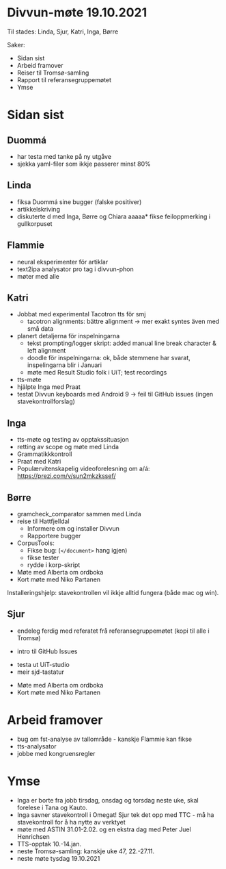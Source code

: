 # Divvun-møte 19.10.2021

Til stades: Linda, Sjur, Katri, Inga, Børre

Saker:
* Sidan sist
* Arbeid framover
* Reiser til Tromsø-samling
* Rapport til referansegruppemøtet
* Ymse

# Sidan sist

## Duommá
* har testa med tanke på ny utgåve
* sjekka yaml-filer som ikkje passerer minst 80%

## Linda
* fiksa Duommá sine bugger (falske positiver)
* artikkelskriving
* diskuterte d med Inga, Børre og Chiara
aaaaa* fikse feiloppmerking i gullkorpuset

## Flammie
* neural eksperimenter för artiklar
* text2ipa analysator pro tag i divvun-phon
* møter med alle

## Katri
* Jobbat med experimental Tacotron tts för smj
    * tacotron alignments: bättre alignment -> mer exakt syntes även med små data
* planert detaljerna för inspelningarna
    * tekst prompting/logger skript: added manual line break character & left alignment
    * doodle för inspelningarna: ok, både stemmene har svarat, inspelingarna blir i Januari
    * møte med Result Studio folk i UiT; test recordings
* tts-møte
* hjälpte Inga med Praat
* testat Divvun keyboards med Android 9 -> feil til GitHub issues (ingen stavekontrollforslag)

## Inga
* tts-møte og testing av opptakssituasjon
* retting av scope og møte med Linda
* Grammatikkkontroll
* Praat med Katri
* Populærvitenskapelig videoforelesning om a/á: <https://prezi.com/v/sun2mkzkssef/>

## Børre
* gramcheck_comparator sammen med Linda
* reise til Hattfjelldal
    * Informere om og installer Divvun
    * Rapportere bugger
* CorpusTools:
    * Fikse bug: (`</document>` hang igjen)
    * fikse tester
    * rydde i korp-skript
* Møte med Alberta om ordboka
* Kort møte med Niko Partanen

Installeringshjelp: stavekontrollen vil ikkje alltid fungera (både mac og win).

## Sjur
- endeleg ferdig med referatet frå referansegruppemøtet (kopi til alle i Tromsø)
* intro til GitHub Issues
- testa ut UiT-studio
- meir sjd-tastatur
* Møte med Alberta om ordboka
* Kort møte med Niko Partanen

# Arbeid framover
* bug om fst-analyse av tallområde - kanskje Flammie kan fikse
* tts-analysator
* jobbe med kongruensregler

# Ymse
* Inga er borte fra jobb tirsdag, onsdag og torsdag neste uke, skal forelese i Tana og Kauto.
* Inga savner stavekontroll i Omegat! Sjur tek det opp med TTC - må ha stavekontroll for å ha nytte av verktyet
* møte med ASTIN 31.01-2.02. og en ekstra dag med Peter Juel Henrichsen
* TTS-opptak 10.-14.jan.
* neste Tromsø-samling: kanskje uke 47, 22.-27.11.
* neste møte tysdag 19.10.2021
